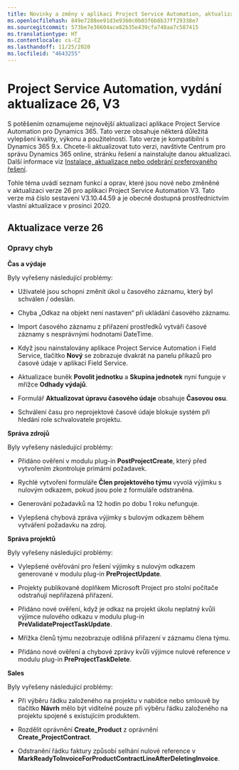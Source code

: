 ```yaml
---
title: Novinky a změny v aplikaci Project Service Automation, aktualizace verze 26, V3
ms.openlocfilehash: 849e7288ee91d3e9360c0b03f6b8b37ff29338e7
ms.sourcegitcommit: 573be7e36604ace82b35e439cfa748aa7c587415
ms.translationtype: HT
ms.contentlocale: cs-CZ
ms.lasthandoff: 11/25/2020
ms.locfileid: "4643255"
---
```

<a name="project-service-automation-update-release-26-v3"></a>Project Service Automation, vydání aktualizace 26, V3
================================================

S potěšením oznamujeme nejnovější aktualizaci aplikace Project Service Automation pro Dynamics 365. Tato verze obsahuje některá důležitá vylepšení kvality, výkonu a použitelnosti. Tato verze je kompatibilní s Dynamics 365 9.x. Chcete-li aktualizovat tuto verzi, navštivte Centrum pro správu Dynamics 365 online, stránku řešení a nainstalujte danou aktualizaci. Další informace viz [Instalace, aktualizace nebo odebrání preferovaného řešení](https://docs.microsoft.com/power-platform/admin/install-remove-preferred-solution).

Tohle téma uvádí seznam funkcí a oprav, které jsou nové nebo změněné v aktualizaci verze 26 pro aplikaci Project Service Automation V3. Tato verze má číslo sestavení V3.10.44.59 a je obecně dostupná prostřednictvím vlastní aktualizace v prosinci 2020.

<a name="update-release-26"></a>Aktualizace verze 26
-----------------

### <a name="bug-fixes"></a>Opravy chyb

**Čas a výdaje**

Byly vyřešeny následující problémy:

-   Uživatelé jsou schopni změnit úkol u časového záznamu, který byl schválen / odeslán.

-   Chyba „Odkaz na objekt není nastaven“ při ukládání časového záznamu.

-   Import časového záznamu z přiřazení prostředků vytváří časové záznamy s nesprávnými hodnotami DateTime.

-   Když jsou nainstalovány aplikace Project Service Automation i Field Service, tlačítko **Nový** se zobrazuje dvakrát na panelu příkazů pro časové údaje v aplikaci Field Service.

-   Aktualizace buněk **Povolit jednotku** a **Skupina jednotek** nyní funguje v mřížce **Odhady výdajů**.

-   Formulář **Aktualizovat úpravu časového údaje** obsahuje **Časovou osu**.

-   Schválení času pro neprojektové časové údaje blokuje systém při hledání role schvalovatele projektu.

**Správa zdrojů**

Byly vyřešeny následující problémy:

-   Přidáno ověření v modulu plug-in **PostProjectCreate**, který před vytvořením zkontroluje primární požadavek.

-   Rychlé vytvoření formuláře **Člen projektového týmu** vyvolá výjimku s nulovým odkazem, pokud jsou pole z formuláře odstraněna.

-   Generování požadavků na 12 hodin po dobu 1 roku nefunguje.

-   Vylepšená chybová zpráva výjimky s bulovým odkazem během vytváření požadavku na zdroj.

**Správa projektů**

Byly vyřešeny následující problémy:

-   Vylepšené ověřování pro řešení výjimky s nulovým odkazem generované v modulu plug-in **PreProjectUpdate**.

-   Projekty publikované doplňkem Microsoft Project pro stolní počítače odstraňují nepřiřazená přiřazení.

-   Přidáno nové ověření, když je odkaz na projekt úkolu neplatný kvůli výjimce nulového odkazu v modulu plug-in **PreValidateProjectTaskUpdate**.

-   Mřížka členů týmu nezobrazuje odlišná přiřazení v záznamu člena týmu.

-   Přidáno nové ověření a chybové zprávy kvůli výjimce nulové reference v modulu plug-in **PreProjectTaskDelete**.

**Sales**

Byly vyřešeny následující problémy:

-   Při výběru řádku založeného na projektu v nabídce nebo smlouvě by tlačítko **Návrh** mělo být viditelné pouze při výběru řádku založeného na projektu spojené s existujícím produktem.

-   Rozdělit oprávnění **Create_Product** z oprávnění **Create_ProjectContract**.

-   Odstranění řádku faktury způsobí selhání nulové reference v **MarkReadyToInvoiceForProductContractLineAfterDeletingInvoice**.
